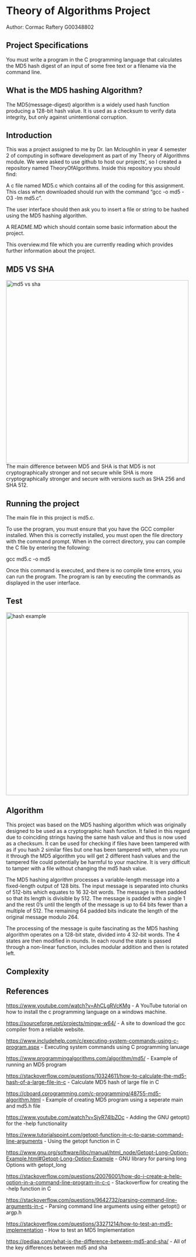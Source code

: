 # Theory of Algorithms Project 

Author: Cormac Raftery G00348802

 

## Project Specifications 

You must write a program in the C programming language that calculates the MD5 hash digest of an input of some free text or a filename via the command line. 

## What is the MD5 hashing Algorithm? 

The MD5(message-digest) algorithm is a widely used hash function producing a 128-bit hash value. It is used as a checksum to verify data integrity, but only against unintentional corruption. 

## Introduction 

This was a project assigned to me by Dr. Ian Mcloughlin in year 4 semester 2 of computing in software development as part of my Theory of Algorithms module. We were asked to use github to host our projects’, so I created a repository named TheoryOfAlgorithms. Inside this repository you should find: 

A c file named MD5.c which contains all of the coding for this assignment. This class when downloaded should run with the command “gcc -o md5 -O3 -lm md5.c”.  

The user interface should then ask you to insert a file or string to be hashed using the MD5 hashing algorithm. 

A README.MD which should contain some basic information about the project. 

This overview.md file which you are currently reading which provides further information about the project. 

## MD5 VS SHA 
<img src="https://pediaa.com/wp-content/uploads/2019/07/Difference-Between-MD5-and-SHA-Comparison-Summary-768x808.jpg" alt="md5 vs sha" width="500" height="500"> 
The main difference between MD5 and SHA is that MD5 is not cryptographically stronger and not secure while SHA is more cryptographically stronger and secure with versions such as SHA 256 and SHA 512. 

## Running the project 

The main file in this project is md5.c.  

To use the program, you must ensure that you have the GCC compiler installed. When this is correctly installed, you must open the file directory with the command prompt. When in the correct directory, you can compile the C file by entering the following: 

gcc md5.c -o md5 

Once this command is executed, and there is no compile time errors, you can run the program. The program is ran by executing the commands as displayed in the user interface. 

## Test 
<img src="https://cdn.ttgtmedia.com/rms/onlineImages/security-md5_hashing_desktop.jpg" alt="hash example" width="500" height="500">

## Algorithm 

This project was based on the MD5 hashing algorithm which was originally designed to be used as a cryptographic hash function. It failed in this regard due to coinciding strings having the same hash value and thus is now used as a checksum. It can be used for checking if files have been tampered with as if you hash 2 similar files but one has been tampered with, when you run it through the MD5 algorithm you will get 2 different hash values and the tampered file could potentially be harmful to your machine. It is very difficult to tamper with a file without changing the md5 hash value. 

The MD5 hashing algorithm processes a variable-length message into a fixed-length output of 128 bits. The input message is separated into chunks of 512-bits which equates to 16 32-bit words. The message is then padded so that its length is divisible by 512. The message is padded with a single 1 and the rest 0’s until the length of the message is up to 64 bits fewer than a multiple of 512. The remaining 64 padded bits indicate the length of the original message modulo 264.  

The processing of the message is quite fascinating as the MD5 hashing algorithm operates on a 128-bit state, divided into 4 32-bit words. The 4 states are then modified in rounds. In each round the state is passed through a non-linear function, includes modular addition and then is rotated left. 

## Complexity 

 

## References 

https://www.youtube.com/watch?v=AhCLgRVcKMg - A YouTube tutorial on how to install the c programming language on a windows machine. 

https://sourceforge.net/projects/mingw-w64/ - A site to download the gcc compiler from a reliable website.   

https://www.includehelp.com/c/executing-system-commands-using-c-program.aspx - Executing system commands using C programming lanuage 

https://www.programmingalgorithms.com/algorithm/md5/ - Example of running an MD5 program 

https://stackoverflow.com/questions/10324611/how-to-calculate-the-md5-hash-of-a-large-file-in-c - Calculate MD5 hash of large file in C 

https://cboard.cprogramming.com/c-programming/48755-md5-algorithm.html - Example of creating MD5 program using a seperate main and md5.h file 

https://www.youtube.com/watch?v=SjyR74lbZOc - Adding the GNU getopt() for the -help functionality 

https://www.tutorialspoint.com/getopt-function-in-c-to-parse-command-line-arguments - Using the getopt function in C 

https://www.gnu.org/software/libc/manual/html_node/Getopt-Long-Option-Example.html#Getopt-Long-Option-Example - GNU library for parsing long Options with getopt_long 

https://stackoverflow.com/questions/20076001/how-do-i-create-a-help-option-in-a-command-line-program-in-c-c - Stackoverflow for creating the -help function in C 

https://stackoverflow.com/questions/9642732/parsing-command-line-arguments-in-c - Parsing command line arguments using either getopt() or argp.h 

https://stackoverflow.com/questions/33271214/how-to-test-an-md5-implementation - How to test an MD5 Implementation 

https://pediaa.com/what-is-the-difference-between-md5-and-sha/ - All of the key differences between md5 and sha 
